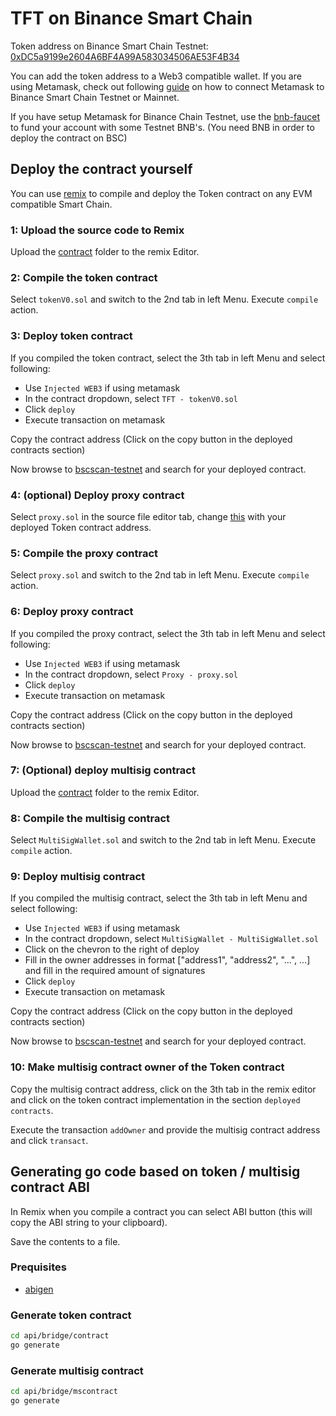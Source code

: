 # TFT on Binance Smart Chain

Token address on Binance Smart Chain Testnet: [0xDC5a9199e2604A6BF4A99A583034506AE53F4B34](https://testnet.bscscan.com/address/0xDC5a9199e2604A6BF4A99A583034506AE53F4B34)

You can add the token address to a Web3 compatible wallet. If you are using Metamask, check out following [guide](https://academy.binance.com/en/articles/connecting-metamask-to-binance-smart-chain) on how to connect Metamask to Binance Smart Chain Testnet or Mainnet.

If you have setup Metamask for Binance Chain Testnet, use the [bnb-faucet](https://testnet.binance.org/faucet-smart) to fund your account with some Testnet BNB's.
(You need BNB in order to deploy the contract on BSC)

## Deploy the contract yourself

You can use [remix](https://remix.ethereum.org/#optimize=false&runs=200&evmVersion=null&version=soljson-v0.8.3+commit.8d00100c.js) to compile and deploy the Token contract on any EVM compatible Smart Chain.

### 1: Upload the source code to Remix

Upload the [contract](../solidity/contract) folder to the remix Editor.

### 2: Compile the token contract

Select `tokenV0.sol` and switch to the 2nd tab in left Menu. Execute `compile` action.

### 3: Deploy token contract

If you compiled the token contract, select the 3th tab in left Menu and select following:

- Use `Injected WEB3` if using metamask
- In the contract dropdown, select `TFT - tokenV0.sol`
- Click `deploy`
- Execute transaction on metamask

Copy the contract address (Click on the copy button in the deployed contracts section)

Now browse to [bscscan-testnet](https://testnet.bscscan.com/) and search for your deployed contract.

### 4: (optional) Deploy proxy contract

Select `proxy.sol` in the source file editor tab, change [this](../solidity/contract/proxy.sol#L30) with your deployed Token contract address.

### 5: Compile the proxy contract

Select `proxy.sol` and switch to the 2nd tab in left Menu. Execute `compile` action.

### 6: Deploy proxy contract

If you compiled the proxy contract, select the 3th tab in left Menu and select following:

- Use `Injected WEB3` if using metamask
- In the contract dropdown, select `Proxy - proxy.sol`
- Click `deploy`
- Execute transaction on metamask

Copy the contract address (Click on the copy button in the deployed contracts section)

Now browse to [bscscan-testnet](https://testnet.bscscan.com/) and search for your deployed contract.

### 7: (Optional) deploy multisig contract

Upload the [contract](../solidity/multisig) folder to the remix Editor.

### 8: Compile the multisig contract

Select `MultiSigWallet.sol` and switch to the 2nd tab in left Menu. Execute `compile` action.

### 9: Deploy multisig contract

If you compiled the multisig contract, select the 3th tab in left Menu and select following:

- Use `Injected WEB3` if using metamask
- In the contract dropdown, select `MultiSigWallet - MultiSigWallet.sol`
- Click on the chevron to the right of deploy
- Fill in the owner addresses in format ["address1", "address2", "...", ...] and fill in the required amount of signatures
- Click `deploy`
- Execute transaction on metamask

Copy the contract address (Click on the copy button in the deployed contracts section)

Now browse to [bscscan-testnet](https://testnet.bscscan.com/) and search for your deployed contract.

### 10: Make multisig contract owner of the Token contract

Copy the multisig contract address, click on the 3th tab in the remix editor and click on the token contract implementation in the section `deployed contracts`.

Execute the transaction `addOwner` and provide the multisig contract address and click `transact`.

## Generating go code based on token / multisig contract ABI

In Remix when you compile a contract you can select ABI button (this will copy the ABI string to your clipboard).

Save the contents to a file.

### Prequisites

- [abigen](https://github.com/binance-chain/bsc#building-the-source)

### Generate token contract

```sh
cd api/bridge/contract
go generate
```

### Generate multisig contract

```sh
cd api/bridge/mscontract
go generate
```
